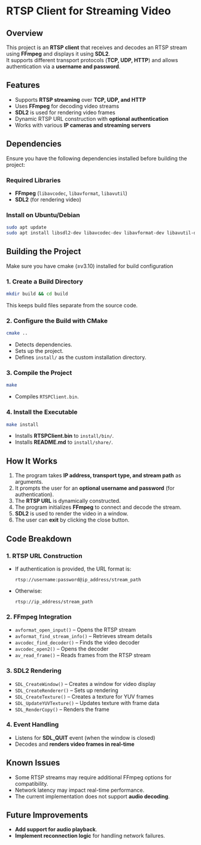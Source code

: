 # RTSP Client for Streaming Video  

## Overview  

This project is an **RTSP client** that receives and decodes an RTSP stream using **FFmpeg** and displays it using **SDL2**.  
It supports different transport protocols (**TCP, UDP, HTTP**) and allows authentication via a **username and password**.

## Features  

- Supports **RTSP streaming** over **TCP, UDP, and HTTP**  
- Uses **FFmpeg** for decoding video streams  
- **SDL2** is used for rendering video frames  
- Dynamic RTSP URL construction with **optional authentication**  
- Works with various **IP cameras and streaming servers**  

## Dependencies  

Ensure you have the following dependencies installed before building the project:  

### Required Libraries  
- **FFmpeg** (`libavcodec`, `libavformat`, `libavutil`)  
- **SDL2** (for rendering video)  

### Install on Ubuntu/Debian  
```sh
sudo apt update
sudo apt install libsdl2-dev libavcodec-dev libavformat-dev libavutil-dev libswscale-dev
```

## Building the Project  

Make sure you have cmake (≥v3.10) installed for build configuration

### 1. **Create a Build Directory**  
```sh
mkdir build && cd build
```
This keeps build files separate from the source code.  

### 2. **Configure the Build with CMake**  
```sh
cmake ..
```
- Detects dependencies.  
- Sets up the project.  
- Defines `install/` as the custom installation directory.  

### 3. **Compile the Project**  
```sh
make 
```
- Compiles `RTSPClient.bin`.  

### 4. **Install the Executable**  
```sh
make install
```
- Installs **RTSPClient.bin** to `install/bin/`.  
- Installs **README.md** to `install/share/`.  

## How It Works  

1. The program takes **IP address, transport type, and stream path** as arguments.  
2. It prompts the user for an **optional username and password** (for authentication).  
3. The **RTSP URL** is dynamically constructed.  
4. The program initializes **FFmpeg** to connect and decode the stream.  
5. **SDL2** is used to render the video in a window.  
6. The user can **exit** by clicking the close button.  

## Code Breakdown  

### 1. **RTSP URL Construction**  
- If authentication is provided, the URL format is:  
  ```
  rtsp://username:password@ip_address/stream_path
  ```
- Otherwise:  
  ```
  rtsp://ip_address/stream_path
  ```

### 2. **FFmpeg Integration**  
- `avformat_open_input()` – Opens the RTSP stream  
- `avformat_find_stream_info()` – Retrieves stream details  
- `avcodec_find_decoder()` – Finds the video decoder  
- `avcodec_open2()` – Opens the decoder  
- `av_read_frame()` – Reads frames from the RTSP stream  

### 3. **SDL2 Rendering**  
- `SDL_CreateWindow()` – Creates a window for video display  
- `SDL_CreateRenderer()` – Sets up rendering  
- `SDL_CreateTexture()` – Creates a texture for YUV frames  
- `SDL_UpdateYUVTexture()` – Updates texture with frame data  
- `SDL_RenderCopy()` – Renders the frame  

### 4. **Event Handling**  
- Listens for **SDL_QUIT** event (when the window is closed)  
- Decodes and **renders video frames in real-time**  

## Known Issues  

- Some RTSP streams may require additional FFmpeg options for compatibility.  
- Network latency may impact real-time performance.  
- The current implementation does not support **audio decoding**.  

## Future Improvements  

- **Add support for audio playback**.  
- **Implement reconnection logic** for handling network failures.  
